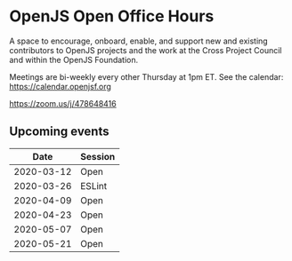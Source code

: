 # OpenJS Open Office Hours

A space to encourage, onboard, enable, and support new and existing contributors to OpenJS projects and the work at the Cross Project Council and within the OpenJS Foundation.

Meetings are bi-weekly every other Thursday at 1pm ET. See the calendar: https://calendar.openjsf.org

https://zoom.us/j/478648416

## Upcoming events

| Date | Session |
| ---- | ------- |
| 2020-03-12 | Open |
| 2020-03-26 | ESLint |
| 2020-04-09 | Open |
| 2020-04-23 | Open |
| 2020-05-07 | Open |
| 2020-05-21 | Open |
